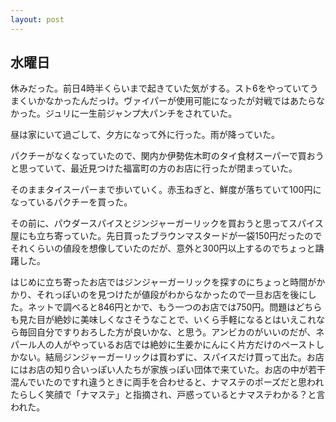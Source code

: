 ```yaml
---
layout: post
---
```


## 水曜日

休みだった。前日4時半くらいまで起きていた気がする。スト6をやっていてうまくいかなかったんだっけ。ヴァイパーが使用可能になったが対戦ではあたらなかった。ジュリに一生前ジャンプ大パンチをされていた。

昼は家にいて過ごして、夕方になって外に行った。雨が降っていた。

パクチーがなくなっていたので、関内か伊勢佐木町のタイ食材スーパーで買おうと思っていて、最近見つけた福富町の方のお店に行ったが閉まっていた。

そのままタイスーパーまで歩いていく。赤玉ねぎと、鮮度が落ちていて100円になっているパクチーを買った。

その前に、パウダースパイスとジンジャーガーリックを買おうと思ってスパイス屋にも立ち寄っていた。先日買ったブラウンマスタードが一袋150円だったのでそれくらいの値段を想像していたのだが、意外と300円以上するのでちょっと躊躇した。

はじめに立ち寄ったお店ではジンジャーガーリックを探すのにちょっと時間がかかり、それっぽいのを見つけたが値段がわからなかったので一旦お店を後にした。ネットで調べると846円とかで、もう一つのお店では750円。問題はどちらも見た目が絶妙に美味しくなさそうなことで、いくら手軽になるとはいえこれなら毎回自分ですりおろした方が良いかな、と思う。アンビカのがいいのだが、ネパール人の人がやっているお店では絶妙に生姜かにんにく片方だけのペーストしかない。結局ジンジャーガーリックは買わずに、スパイスだけ買って出た。お店にはお店の知り合いっぽい人たちが家族っぽい団体で来ていた。お店の中が若干混んでいたのですれ違うときに両手を合わせると、ナマステのポーズだと思われたらしく笑顔で「ナマステ」と指摘され、戸惑っているとナマステわかる？と言われた。